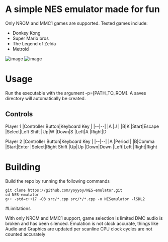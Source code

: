 # A simple NES emulator made for fun

Only NROM and MMC1 games are supported. 
Tested games include:
 - Donkey Kong 
 - Super Mario bros
 - The Legend of Zelda
 - Metroid

![image](https://github.com/user-attachments/assets/d3de111e-10fc-4376-b05f-115d6f2132f3)
![image](https://github.com/user-attachments/assets/76ef2188-00a5-4066-9791-753630d58c28)


# Usage

Run the executable with the argument -p=[PATH_TO_ROM]. A saves directory will automatically be created.

## Controls

Player 1
|Controller Button|Keyboard Key  |
|--|--|
|A  |J  |
|B|K
|Start|Escape
|Select|Left Shift
|Up|W
|Down|S
|Left|A
|Right|D

Player 2
|Controller Button|Keyboard Key  |
|--|--|
|A  |Period  |
|B|Comma
|Start|Enter
|Select|Right Shift
|Up|Up
|Down|Down
|Left|Left
|Right|Right


# Building

Build the repo by running the following commands

    git clone https://github.com/yoyyoy/NES-emulator.git
    cd NES-emulator
    g++ -std=c++17 -O3 src/*.cpp src/*/*.cpp -o NESemulator -lSDL2

#Limitations

With only NROM and MMC1 support, game selection is limited
DMC audio is broken and has been silenced.
Emulation is not clock accurate, things like Audio and Graphics are updated per scanline
CPU clock cycles are not counted accurately
